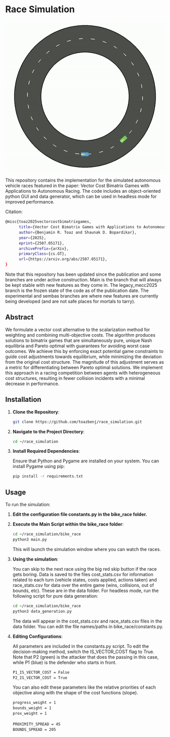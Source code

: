 # Race Simulation 
 
![image](edge_case_example.gif)

This repository contains the implementation for the simulated autonomous vehicle races featured in the paper: Vector Cost Bimatrix Games with Applications to Autonomous Racing. The code includes an object-oriented python GUI and data generator, which can be used in headless mode for improved performance. 

Citation:
```bash
@misc{toaz2025vectorcostbimatrixgames,
      title={Vector Cost Bimatrix Games with Applications to Autonomous Racing}, 
      author={Benjamin R. Toaz and Shaunak D. Bopardikar},
      year={2025},
      eprint={2507.05171},
      archivePrefix={arXiv},
      primaryClass={cs.GT},
      url={https://arxiv.org/abs/2507.05171}, 
}
```

Note that this repository has been updated since the publication and some branches are under active construction. Main is the branch that will always be kept stable with new features as they come in. The legacy_mecc2025 branch is the frozen state of the code as of the publication date. The experimental and sembas branches are where new features are currently being developed (and are not safe places for mortals to tarry).

## Abstract

We formulate a vector cost alternative to the scalarization method for weighting and
combining multi-objective costs. The algorithm produces solutions to bimatrix games that are
simultaneously pure, unique Nash equilibria and Pareto optimal with guarantees for avoiding
worst case outcomes. We achieve this by enforcing exact potential game constraints to guide
cost adjustments towards equilibrium, while minimizing the deviation from the original cost
structure. The magnitude of this adjustment serves as a metric for differentiating between
Pareto optimal solutions. We implement this approach in a racing competition between agents
with heterogeneous cost structures, resulting in fewer collision incidents with a minimal decrease
in performance. 


## Installation

1. **Clone the Repository**:

   ```bash
   git clone https://github.com/toazbenj/race_simulation.git
   ```

2. **Navigate to the Project Directory**:

   ```bash
   cd ~/race_simulation
   ```

3. **Install Required Dependencies**:

   Ensure that Python and Pygame are installed on your system. You can install Pygame using pip:

   ```bash
   pip install -r requirements.txt
   ```

## Usage

To run the simulation:
1. **Edit the configuration file constants.py in the bike_race folder.**
   
2. **Execute the Main Script within the bike_race folder**:

   ```bash
   cd ~/race_simulation/bike_race
   python3 main.py
   ```

   This will launch the simulation window where you can watch the races.

3. **Using the simulation**:

   You can skip to the next race using the big red skip button if the race gets boring. Data is saved to the files cost_stats.csv for information related to each turn (vehicle states, costs applied, actions taken) and race_stats.csv for data over the entire game (wins, collisions, out of bounds, etc). These are in the data folder. For headless mode, run the following script for pure data generation:
   ```bash
   cd ~/race_simulation/bike_race
   python3 data_generation.py
   ```

   The data will appear in the cost_stats.csv and race_stats.csv files in the data folder. You can edit the file names/paths in bike_race/constants.py.

3. **Editing Configurations**:

   All parameters are included in the constants.py script. To edit the decision-making method, switch the IS_VECTOR_COST flag to True. Note that P2 (green) is the attacker that does the passing in this case, while P1 (blue) is the defender who starts in front.
   ```bash
   P1_IS_VECTOR_COST = False
   P2_IS_VECTOR_COST = True
   ```

   You can also edit these parameters like the relative priorities of each objective along with the shape of the cost functions (slope).
   ```bash
   progress_weight = 1
   bounds_weight = 1
   prox_weight = 1
   
   PROXIMITY_SPREAD = 45
   BOUNDS_SPREAD = 205
   ```
   

